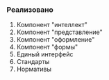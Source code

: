 ### Реализовано

1. Компонент "интеллект"
2. Компонент "представление"
3. Компонент "оформление"
4. Компонент "формы"
5. Единый интерфейс
6. Стандарты
6. Нормативы